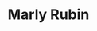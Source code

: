 ---
title: "Marly Rubin"
presenter_id: marly_rubin
permalink: /member_full_presentations/marly_rubin
layout: member_all_presentations
---